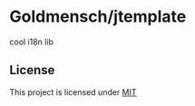 # Goldmensch/jtemplate

cool i18n lib

## License
This project is licensed under [MIT](http://choosealicense.com/licenses/mit/)